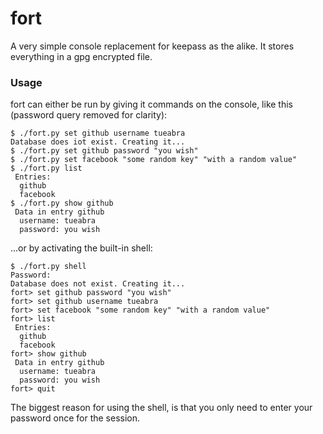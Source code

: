 # fort

A very simple console replacement for keepass as the alike. It stores everything in a gpg encrypted file.

### Usage

fort can either be run by giving it commands on the console, like this (password query removed for clarity):

    $ ./fort.py set github username tueabra
    Database does iot exist. Creating it...
    $ ./fort.py set github password "you wish" 
    $ ./fort.py set facebook "some random key" "with a random value"
    $ ./fort.py list
     Entries:
      github
      facebook
    $ ./fort.py show github
     Data in entry github
      username: tueabra
      password: you wish

...or by activating the built-in shell:

    $ ./fort.py shell               
    Password: 
    Database does not exist. Creating it...
    fort> set github password "you wish"
    fort> set github username tueabra
    fort> set facebook "some random key" "with a random value"
    fort> list
     Entries:
      github
      facebook
    fort> show github
     Data in entry github
      username: tueabra
      password: you wish
    fort> quit

The biggest reason for using the shell, is that you only need to enter your password once for the session.
